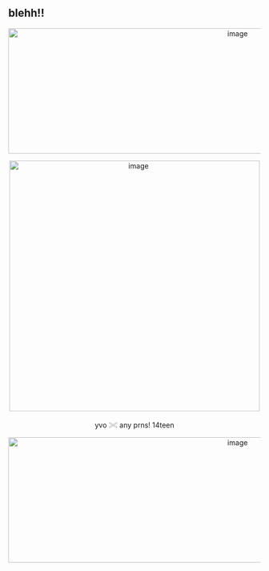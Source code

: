 ## blehh!!
 </p>
<p align="center">
<img width="900" height="250" alt="image" src="https://github.com/user-attachments/assets/9a67263a-c833-46e9-b423-5cd3d8832a46" />
 </p>
<p align="center">
<img width="500" height="500" alt="image" src="https://github.com/user-attachments/assets/579f3f19-993f-49cd-9afb-a38589052f9b" />
  </p>
<p align="center">
 yvo 𓏵 any prns! 14teen
</p>
<p align="center">
<img width="900" height="250" alt="image" src="https://media.discordapp.net/attachments/1400116994111701196/1401586682624475166/Untitled4_20250803182452.png?ex=6890d0d1&is=688f7f51&hm=c018d97829624c9c4b19d0f8722beae52584efc9b6188c27c65288c688ade5b6&=&format=webp&quality=lossless&width=1350&height=600" />






 











